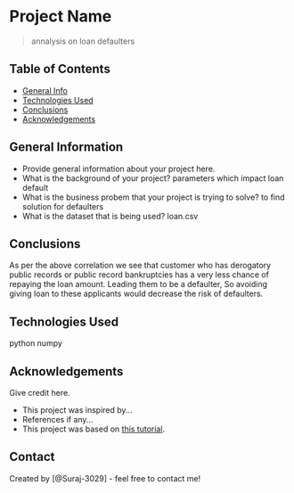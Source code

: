 # Project Name
> annalysis on loan defaulters


## Table of Contents
* [General Info](#general-information)
* [Technologies Used](#technologies-used)
* [Conclusions](#conclusions)
* [Acknowledgements](#acknowledgements)

<!-- You can include any other section that is pertinent to your problem -->

## General Information
- Provide general information about your project here.
- What is the background of your project? parameters which impact loan default
- What is the business probem that your project is trying to solve? to find solution for defaulters
- What is the dataset that is being used? loan.csv

<!-- You don't have to answer all the questions - just the ones relevant to your project. -->

## Conclusions
As per the above correlation we see that customer who has derogatory public records or public record bankruptcies has a very less chance of repaying the loan amount. Leading them to be a defaulter, So avoiding giving loan to these applicants would decrease the risk of defaulters.



<!-- You don't have to answer all the questions - just the ones relevant to your project. -->


## Technologies Used
python
numpy

<!-- As the libraries versions keep on changing, it is recommended to mention the version of library used in this project -->

## Acknowledgements
Give credit here.
- This project was inspired by...
- References if any...
- This project was based on [this tutorial](https://www.example.com).


## Contact
Created by [@Suraj-3029] - feel free to contact me!


<!-- Optional -->
<!-- ## License -->
<!-- This project is open source and available under the [... License](). -->

<!-- You don't have to include all sections - just the one's relevant to your project -->